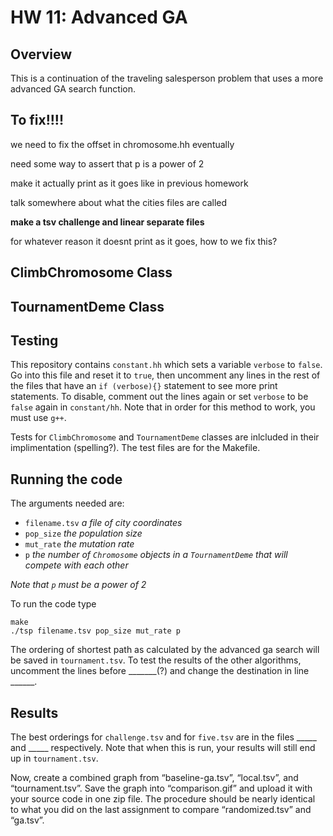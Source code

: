 # HW 11: Advanced GA

## Overview

This is a continuation of the traveling salesperson problem that uses a more advanced GA search function.

## To fix!!!!

we need to fix the offset in chromosome.hh eventually

need some way to assert that p is a power of 2

make it actually print as it goes like in previous homework

talk somewhere about what the cities files are called

**make a tsv challenge and linear separate files**


for whatever reason it doesnt print as it goes, how to we fix this?

## ClimbChromosome Class

## TournamentDeme Class

## Testing

This repository contains `constant.hh` which sets a variable `verbose` to `false`. Go into this file and reset it to `true`, then uncomment any lines in the rest of the files that have an `if (verbose){}` statement to see more print statements. To disable, comment out the lines again or set `verbose` to be `false` again in `constant/hh`. Note that in order for this method to work, you must use `g++`.

Tests for `ClimbChromosome` and `TournamentDeme` classes are inlcluded in their implimentation (spelling?). The test files are for the Makefile.

## Running the code

The arguments needed are:
* `filename.tsv` *a file of city coordinates*
* `pop_size` *the population size*
* `mut_rate` *the mutation rate*
* `p` *the number of `Chromosome` objects in a `TournamentDeme` that will compete with each other*

*Note that `p` must be a power of 2* 

To run the code type
	
	make
	./tsp filename.tsv pop_size mut_rate p

The ordering of shortest path as calculated by the advanced ga search will be saved in `tournament.tsv`. To test the results of the other algorithms, uncomment the lines before _______(?) and change the destination in line ______.

## Results

The best orderings for `challenge.tsv` and for `five.tsv` are in the files _____ and _____ respectively. Note that when this is run, your results will still end up in `tournament.tsv`. 

Now, create a combined graph from “baseline-ga.tsv”, “local.tsv”, and “tournament.tsv”. Save the graph into “comparison.gif” and upload it with your source code in one zip file. The procedure should be nearly identical to what you did on the last assignment to compare “randomized.tsv” and “ga.tsv”.